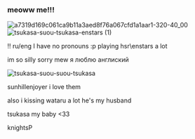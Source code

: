 ### meoww me!!!
![a7319d169c061ca9b11a3aed8f76a067cfd1a1aar1-320-40_00](https://github.com/kissimiu/kissimiu/assets/147923704/aad5bbce-afc9-463e-aeca-1415fd84a789)
![tsukasa-suou-tsukasa-enstars (1)](https://github.com/kissimiu/kissimiu/assets/147923704/2d292406-e4a1-4c58-8200-b75346bd5f9f)

!! ru/eng
I have no pronouns :р
playing hsr\enstars a lot 


im so silly sorry mew я люблю англиский

![tsukasa-suou-suou-tsukasa](https://github.com/kissimiu/kissimiu/assets/147923704/60dd15bd-8cc5-4f47-b795-454b7f463252)


sunhillenjoyer i love them

also i kissing wataru a lot he's my husband

tsukasa my baby <33

knightsP
